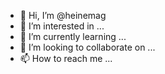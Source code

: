 - 👋 Hi, I’m @heinemag
- 👀 I’m interested in ...
- 🌱 I’m currently learning ...
- 💞️ I’m looking to collaborate on ...
- 📫 How to reach me ...

<!---
heinemag/heinemag is a ✨ special ✨ repository because its `README.md` (this file) appears on your GitHub profile.
You can click the Preview link to take a look at your changes.
--->

